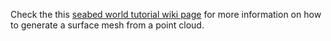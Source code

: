Check the this [seabed world tutorial wiki page](https://github.com/uuvsimulator/uuv_simulator/wiki/Making-your-seabed-world-model) for more information on how to generate a surface mesh from a point cloud. 
